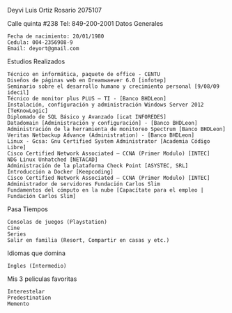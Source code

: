 Deyvi Luis Ortiz Rosario 2075107

Calle quinta #238 Tel: 849-200-2001
Datos Generales

    Fecha de nacimiento: 20/01/1980
    Cedula: 004-2356908-9
    Email: deyort@gmail.com

Estudios Realizados

    Técnico en informática, paquete de office - CENTU
    Diseños de páginas web en Dreamwaever 6.0 [infotep]
    Seminario sobre el desarrollo humano y crecimiento personal [9/08/09 idecil]
    Técnico de monitor plus PLUS – TI - [Banco BHDLeon]
    Instalación, configuración y administración Windows Server 2012 [TeKnowLogic]
    Diplomado de SQL Básico y Avanzado [icat INFOREDES]
    Datadomain [Administración y configuración] - [Banco BHDLeon]
    Administración de la herramienta de monitoreo Spectrum [Banco BHDLeon]
    Veritas Netbackup Advance (Administration) - [Banco BHDLeon]
    Linux - Gcsa: Gnu Certified System Administrator [Academia Código Libre]
    Cisco Certified Network Associated – CCNA (Primer Modulo) [INTEC]
    NDG Linux Unhatched [NETACAD]
    Administración de la plataforma Check Point [ASYSTEC, SRL]
    Introducción a Docker [Keepcoding]
    Cisco Certified Network Associated – CCNA (Primer Modulo) [INTEC]
    Administrador de servidores Fundación Carlos Slim
    Fundamentos del cómputo en la nube [Capacítate para el empleo | Fundación Carlos Slim]

Pasa Tiempos

    Consolas de juegos (Playstation)
    Cine
    Series
    Salir en familia (Resort, Compartir en casas y etc.) 

Idiomas que domina

    Ingles (Intermedio)

Mis 3 peliculas favoritas

    Interestelar
    Predestination
    Memento
